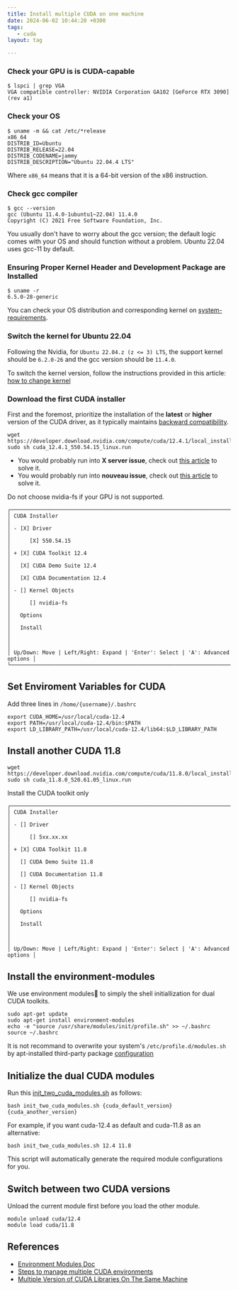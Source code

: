 ```yaml
---
title: Install multiple CUDA on one machine
date: 2024-06-02 10:44:20 +0300
tags:
   - cuda
layout: tag

---
```

<!-- # Install multiple CUDA on one machine -->

### Check your GPU is is CUDA-capable
```
$ lspci | grep VGA
VGA compatible controller: NVIDIA Corporation GA102 [GeForce RTX 3090] (rev a1)
```


### Check your OS
```
$ uname -m && cat /etc/*release
x86_64
DISTRIB_ID=Ubuntu
DISTRIB_RELEASE=22.04
DISTRIB_CODENAME=jammy
DISTRIB_DESCRIPTION="Ubuntu 22.04.4 LTS"
```
Where `x86_64` means that it is a 64-bit version of the x86 instruction.


### Check gcc compiler
```
$ gcc --version
gcc (Ubuntu 11.4.0-1ubuntu1~22.04) 11.4.0
Copyright (C) 2021 Free Software Foundation, Inc.
```
You usually don't have to worry about the gcc version; the default logic comes with your OS and should function without a problem. Ubuntu 22.04 uses gcc-11 by default.


### Ensuring Proper Kernel Header and Development Package are Installed
```
$ uname -r
6.5.0-28-generic
```
You can check your OS distribution and corresponding kernel on [system-requirements](https://docs.nvidia.com/cuda/cuda-installation-guide-linux/#system-requirements).


### Switch the kernel for Ubuntu 22.04
Following the Nvidia, for `Ubuntu 22.04.z (z <= 3) LTS`, the support kernel should be `6.2.0-26` and the gcc version should be `11.4.0`.

To switch the kernel version, follow the instructions provided in this article: [how to change kernel](https://gist.github.com/YCmove/1b8fc14503d56845ed98b4b7e1f25a11)


### Download the first CUDA installer
First and the foremost, prioritize the installation of the **latest** or **higher** version of the CUDA driver, as it typically maintains [backward compatibility](https://docs.nvidia.com/deploy/cuda-compatibility/index.html).

```
wget https://developer.download.nvidia.com/compute/cuda/12.4.1/local_installers/cuda_12.4.1_550.54.15_linux.run
sudo sh cuda_12.4.1_550.54.15_linux.run
```
- You would probably run into **X server issue**, check out [this article](https://gist.github.com/YCmove/60abe36a4b7a4162eec6d97f034828cd) to solve it.
- You would probably run into **nouveau issue**, check out [this article](https://gist.github.com/YCmove/3723f799ba1e75a39541cdf0ce1e8d0c) to solve it.

Do not choose nvidia-fs if your GPU is not supported.
```
┌──────────────────────────────────────────────────────────────────────────────┐
│ CUDA Installer                                                               │
│ - [X] Driver                                                                 │
│      [X] 550.54.15                                                           │
│ + [X] CUDA Toolkit 12.4                                                      │
│   [X] CUDA Demo Suite 12.4                                                   │
│   [X] CUDA Documentation 12.4                                                │
│ - [] Kernel Objects                                                         │
│      [] nvidia-fs                                                           │
│   Options                                                                    │
│   Install                                                                    │
│                                                                              │
│ Up/Down: Move | Left/Right: Expand | 'Enter': Select | 'A': Advanced options │
└──────────────────────────────────────────────────────────────────────────────┘

```


## Set Enviroment Variables for CUDA
Add three lines in `/home/{username}/.bashrc`
```
export CUDA_HOME=/usr/local/cuda-12.4
export PATH=/usr/local/cuda-12.4/bin:$PATH
export LD_LIBRARY_PATH=/usr/local/cuda-12.4/lib64:$LD_LIBRARY_PATH
```


## Install another CUDA 11.8
```
wget https://developer.download.nvidia.com/compute/cuda/11.8.0/local_installers/cuda_11.8.0_520.61.05_linux.run
sudo sh cuda_11.8.0_520.61.05_linux.run
```

Install the CUDA toolkit only
```
┌──────────────────────────────────────────────────────────────────────────────┐
│ CUDA Installer                                                               │
│ - [] Driver                                                                 │
│      [] 5xx.xx.xx                                                           │
│ + [X] CUDA Toolkit 11.8                                                      │
│   [] CUDA Demo Suite 11.8                                                   │
│   [] CUDA Documentation 11.8                                                │
│ - [] Kernel Objects                                                         │
│      [] nvidia-fs                                                           │
│   Options                                                                    │
│   Install                                                                    │
│                                                                              │
│ Up/Down: Move | Left/Right: Expand | 'Enter': Select | 'A': Advanced options │
```

## Install the environment-modules
We use environment modules to simply the shell initiallization for dual CUDA toolkits.
```
sudo apt-get update
sudo apt-get install environment-modules
echo -e "source /usr/share/modules/init/profile.sh" >> ~/.bashrc 
source ~/.bashrc
```
It is not recommand to overwrite your system's `/etc/profile.d/modules.sh` by apt-installed third-party package [configuration](https://modules.readthedocs.io/en/stable/INSTALL.html#configuration)

## Initialize the dual CUDA modules
Run this [init_two_cuda_modules.sh](https://github.com/YCmove/toolbox/blob/main/init_two_cuda_modules.sh) as follows:
```
bash init_two_cuda_modules.sh {cuda_default_version} {cuda_another_version}
```

For example, if you want cuda-12.4 as default and cuda-11.8 as an alternative:
```
bash init_two_cuda_modules.sh 12.4 11.8
```
This script will automatically generate the required module configurations for you.

## Switch between two CUDA versions
Unload the current module first before you load the other module.
```
module unload cuda/12.4
module load cuda/11.8
```



## References
- [Environment Modules Doc](https://modules.readthedocs.io/en/stable/module.html)
- [Steps to manage multiple CUDA environments](https://gist.github.com/garg-aayush/156ec6ddda3d62e2c0ddad00b7e66956)
- [Multiple Version of CUDA Libraries On The Same Machine](https://blog.kovalevskyi.com/multiple-version-of-cuda-libraries-on-the-same-machine-b9502d50ae77)